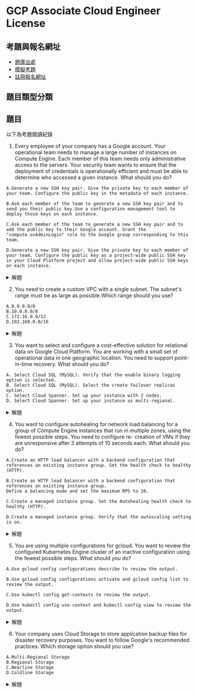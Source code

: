 # GCP Associate Cloud Engineer License

## 考題與報名網址

- [題庫出處](https://free-braindumps.com/)
- [模擬考題](https://ace-ampgpemeba-de.a.run.app/ace)
- [註冊報名網址](https://www.webassessor.com/wa.do?page=createAccount&branding=GOOGLECLOUD)

## 題目類型分類



## 題目

以下為考題閱讀紀錄

 1. Every employee of your company has a Google account. Your operational team needs to manage a large number of instances on Compute Engine. Each member of this team needs only administrative access to the servers. Your security team wants to ensure that the deployment of credentials is operationally efficient and must be able to determine who accessed a given instance. What should you do?

```
A.Generate a new SSH key pair. Give the private key to each member of your team. Configure the public key in the metadata of each instance.

B.Ask each member of the team to generate a new SSH key pair and to send you their public key.Use a configuration management tool to deploy those keys on each instance.

C.Ask each member of the team to generate a new SSH key pair and to add the public key to their Google account. Grant the "compute.osAdminLogin" role to the Google group corresponding to this team.

D.Generate a new SSH key pair. Give the private key to each member of your team. Configure the public key as a project-wide public SSH key in your Cloud Platform project and allow project-wide public SSH keys on each instance.
```

<details>
  <summary>解題</summary>
  
  - 題目問題，怎麼樣讓公司的運維團隊能夠有效且安全地管理大量的GCP（Google Cloud Platform）Compute Engine伺服器，同時還能追蹤到是誰存取了伺服器。

  > 基本上這題考的是OS Login權限設置。OS Login功能是指在Google Cloud環境中，管理對虛擬機實例（VM）透過SSH（Secure Shell）進行安全登錄的一種方式。ref:https://cloud.google.com/compute/docs/oslogin/set-up-oslogin?hl=zh-cn

  - 解答會是C，要求每個團隊成員自己創建SSH金鑰對（就是一對密碼），並且把公開的那一半（公鑰）加到他們的Google帳號裡。接著給這個團隊的Google群組授予「compute.osAdminLogin」這個角色。(設置可以參考上面ref網址的[youtube](https://youtu.be/I29400R8tXg?t=1))

  - 其餘答案
   - A與D提到給予Private Key..這有安全疑慮。
   - B每個人有自己的Key，但要一台一台去設定，效率太低了!

</details>

 2. You need to create a custom VPC with a single subnet. The subnet's range must be as large as possible.Which range should you use?

```
A.0.0.0.0/0
B.10.0.0.0/8
C.172.16.0.0/12
D.192.168.0.0/16
```

<details>
  <summary>解題</summary>
  
  - 題目問題詢問當你需要在Google Cloud Platform (GCP) 上創建一個自定義的虛擬私人網絡（VPC）並且只設置一個子網，你應該選擇哪一個IP範圍來確保這個子網的IP地址範圍最大？

  > 此題考IP Range設定，會牽扯到對Classless Inter-Domain Routing，無類別域間路由的理解。當 CIDR 地址是 10.0.0.0/24 時，子網路遮罩位數為 24。這表示 IP 地址的前 24 位用於網路部分，後面的 8 位用於主機部分。

  - 解答會是B，以CIDR邏輯來看，/後面數字越小，代表代表主機編號的數目越大，B的主機數目會是2^(32-8)。
  
  - 其餘答案，0.0.0.0/0 代表所有可能的IP地址，不符合題目要的，其餘的就不用多加討論。
  
</details>

3. You want to select and configure a cost-effective solution for relational data on Google Cloud Platform. You are working with a small set of operational data in one geographic location. You need to support point-in-time recovery.
What should you do?

```
A. Select Cloud SQL (MySQL). Verify that the enable binary logging option is selected.
B. Select Cloud SQL (MySQL). Select the create failover replicas option.
C. Select Cloud Spanner. Set up your instance with 2 nodes.
D. Select Cloud Spanner. Set up your instance as multi-regional.
```
<details>
  <summary>解題</summary>
  
  - 題目問題詢問如果想要為關聯式數據配置一個成本的方案，單區域並需要支持點時間恢復（Point-in-Time Recovery, PITR）的能力。你應該怎麼做?

  > 考對數據存取方案的認知，基本上Cloud Spanner會比Cloud SQL來的貴。另外是對Cloud SQL的restoring是否有認知。ref:https://cloud.google.com/sql/docs/mysql/backup-recovery/restore
  
  - 解答會是A，Cloud SQL的Point-in-time recovery，可以透過binary logging來做Recovery。
  
  - 其餘答案，Spanner基本上兩個答案都不符合成本，且沒有提到Point-in-time recovery開啟設定。
  

</details>

4. You want to configure autohealing for network load balancing for a group of Compute Engine instances that run in multiple zones, using the fewest possible steps. You need to configure re- creation of VMs if they are unresponsive after 3 attempts of 10 seconds each. What should you do?

```
A.Create an HTTP load balancer with a backend configuration that references an existing instance group. Set the health check to healthy (HTTP).

B.Create an HTTP load balancer with a backend configuration that references an existing instance group. 
Define a balancing mode and set the maximum RPS to 10.

C.Create a managed instance group. Set the Autohealing health check to healthy (HTTP).

D.Create a managed instance group. Verify that the autoscaling setting is on.
```


<details>
  <summary>解題</summary>
  
  - 題目問題在於要為運行於多個區域的Compute Engine Instance群組配置網絡負載平衡的自動修復功能，並且希望使用盡可能少的步驟來配置如果Instance在3次嘗試、每次10秒的檢查後仍無回應，則重新建立VM。最合適的操作是
  > ref: https://cloud.google.com/compute/docs/tutorials/high-availability-autohealing
  
  - 解答會是C，建立一個instance group，並Configure a health check and an autohealing policy。
  
  - 其餘答案，其他選項如創建HTTP負載均衡器並配置後端實例群組（A和B），雖然是配置負載均衡的重要步驟，但不直接涉及到自動修復不健康實例的配置。而確認自動擴展設置是否開啟（D）也是重要的，但它主要針對基於負載變化自動調整實例數量的情況，與自動修復不健康實例的需求不同。因此，對於配置自動修復功能的需求，選項C是最直接且有效的方法。

</details>

5. You are using multiple configurations for gcloud. You want to review the configured Kubernetes Engine cluster of an inactive configuration using the fewest possible steps.
What should you do?

```
A.Use gcloud config configurations describe to review the output.

B.Use gcloud config configurations activate and gcloud config list to review the output.

C.Use kubectl config get-contexts to review the output.

D.Use kubectl config use-context and kubectl config view to review the output.
```

<details>
  <summary>解題</summary>
  
  - 題目問題在於要使用最少的步驟審查一個非活動配置的Kubernetes Engine集群
  > 此題考對於GKE指令，gcloud config configurations專注於Google Cloud平台的資源管理，kubectl config專注於Kubernetes集群的操作。

  - 解答投票率最高的是D，
    - kubectl config use-context 允許您切換到特定的Kubernetes上下文
    - kubectl config view 審查當前上下文（及相關配置）的詳細信息
  
  - 其餘答案，gcloud config configurations為平台資源管理，而使用kubectl config選項C步驟不對
  
</details>

6. Your company uses Cloud Storage to store application backup files for disaster recovery purposes. You want to follow Google's recommended practices.
Which storage option should you use?

```
A.Multi-Regional Storage
B.Regional Storage
C.Nearline Storage
D.Coldline Storage
```


<details>
  <summary>解題</summary>
  
  - 題目問題在於用於災難恢復目的的應用備份文件，使用的Cloud Storage選項若要經濟又能滿足數據存取需求的選項。要選哪一個?

  - 解答為D，Coldline Storage提供了一個成本效益高的解決方案，適用於需要長期存儲但僅偶爾訪問的數據，非常適合災難恢復的需求。

  - 其餘答案，AB不是Storage選項，而Coldline Storage 如年度訪問一次，提供最低的存儲成本，但訪問成本高於Nearline Storage。以災難恢復來看，理想還是D
  
</details>